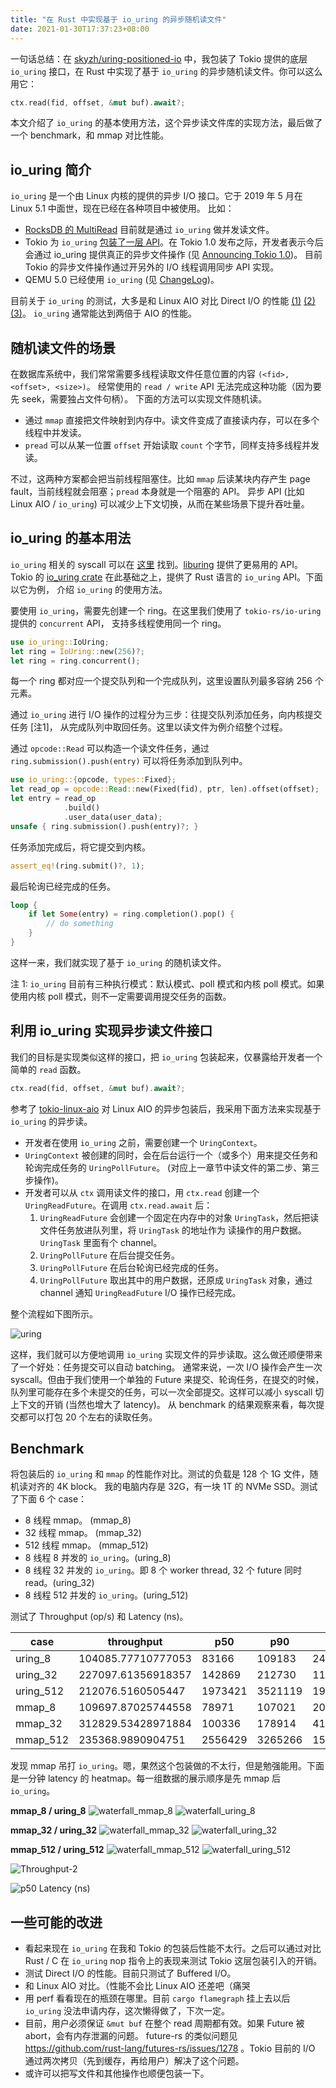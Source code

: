 ```yaml
---
title: "在 Rust 中实现基于 io_uring 的异步随机读文件"
date: 2021-01-30T17:37:23+08:00
---
```


一句话总结：在 [skyzh/uring-positioned-io][0] 中，我包装了 Tokio 提供的底层 `io_uring` 接口，在 Rust 中实现了基于
`io_uring` 的异步随机读文件。你可以这么用它：

```rust
ctx.read(fid, offset, &mut buf).await?;
```

本文介绍了 `io_uring` 的基本使用方法，这个异步读文件库的实现方法，最后做了一个 benchmark，和 mmap 对比性能。

## io_uring 简介

`io_uring` 是一个由 Linux 内核的提供的异步 I/O 接口。它于 2019 年 5 月在 Linux 5.1 中面世，现在已经在各种项目中被使用。
比如：

* [RocksDB 的 MultiRead][1] 目前就是通过 `io_uring` 做并发读文件。
* Tokio 为 `io_uring` [包装了一层 API][2]。在 Tokio 1.0 发布之际，开发者表示今后会通过 io_uring 提供真正的异步文件操作
  (见 [Announcing Tokio 1.0][3])。
  目前 Tokio 的异步文件操作通过开另外的 I/O 线程调用同步 API 实现。
* QEMU 5.0 已经使用 `io_uring` (见 [ChangeLog][4])。

目前关于 `io_uring` 的测试，大多是和 Linux AIO 对比 Direct I/O 的性能 [(1)][5] [(2)][6] [(3)][7]。
`io_uring` 通常能达到两倍于 AIO 的性能。

## 随机读文件的场景

在数据库系统中，我们常常需要多线程读取文件任意位置的内容 `(<fid>, <offset>, <size>)`。
经常使用的 `read / write` API 无法完成这种功能（因为要先 seek，需要独占文件句柄）。
下面的方法可以实现文件随机读。

* 通过 `mmap` 直接把文件映射到内存中。读文件变成了直接读内存，可以在多个线程中并发读。
* `pread` 可以从某一位置 `offset` 开始读取 `count` 个字节，同样支持多线程并发读。

不过，这两种方案都会把当前线程阻塞住。比如 `mmap` 后读某块内存产生 page fault，当前线程就会阻塞；`pread` 本身就是一个阻塞的 API。
异步 API (比如 Linux AIO / `io_uring`) 可以减少上下文切换，从而在某些场景下提升吞吐量。

## io_uring 的基本用法

`io_uring` 相关的 syscall 可以在 [这里][8] 找到。[liburing][9] 提供了更易用的 API。
Tokio 的 [io_uring crate][10] 在此基础之上，提供了 Rust 语言的 `io_uring` API。下面以它为例，
介绍 `io_uring` 的使用方法。

要使用 `io_uring`，需要先创建一个 ring。在这里我们使用了 `tokio-rs/io-uring` 提供的 `concurrent` API，
支持多线程使用同一个 ring。

```rust
use io_uring::IoUring;
let ring = IoUring::new(256)?;
let ring = ring.concurrent();
```

每一个 ring 都对应一个提交队列和一个完成队列，这里设置队列最多容纳 256 个元素。

通过 `io_uring` 进行 I/O 操作的过程分为三步：往提交队列添加任务，向内核提交任务 [注1]，
从完成队列中取回任务。这里以读文件为例介绍整个过程。

通过 `opcode::Read` 可以构造一个读文件任务，通过 `ring.submission().push(entry)` 可以将任务添加到队列中。

```rust
use io_uring::{opcode, types::Fixed};
let read_op = opcode::Read::new(Fixed(fid), ptr, len).offset(offset);
let entry = read_op
            .build()
            .user_data(user_data);
unsafe { ring.submission().push(entry)?; }
```

任务添加完成后，将它提交到内核。

```rust
assert_eq!(ring.submit()?, 1);
```

最后轮询已经完成的任务。

```rust
loop {
    if let Some(entry) = ring.completion().pop() {
        // do something
    }
}
```

这样一来，我们就实现了基于 `io_uring` 的随机读文件。

注 1: `io_uring` 目前有三种执行模式：默认模式、poll 模式和内核 poll 模式。如果使用内核 poll 模式，则不一定需要调用提交任务的函数。

## 利用 io_uring 实现异步读文件接口

我们的目标是实现类似这样的接口，把 `io_uring` 包装起来，仅暴露给开发者一个简单的 `read` 函数。

```rust
ctx.read(fid, offset, &mut buf).await?;
```

参考了 [tokio-linux-aio][11] 对 Linux AIO 的异步包装后，我采用下面方法来实现基于 `io_uring` 的异步读。

* 开发者在使用 `io_uring` 之前，需要创建一个 `UringContext`。
* `UringContext` 被创建的同时，会在后台运行一个（或多个）用来提交任务和轮询完成任务的 `UringPollFuture`。
  (对应上一章节中读文件的第二步、第三步操作)。
* 开发者可以从 `ctx` 调用读文件的接口，用 `ctx.read` 创建一个 `UringReadFuture`。在调用 `ctx.read.await` 后：
    1. `UringReadFuture` 会创建一个固定在内存中的对象 `UringTask`，然后把读文件任务放进队列里，将 `UringTask` 的地址作为
        读操作的用户数据。`UringTask` 里面有个 channel。
    2. `UringPollFuture` 在后台提交任务。
    3. `UringPollFuture` 在后台轮询已经完成的任务。
    4. `UringPollFuture` 取出其中的用户数据，还原成 `UringTask` 对象，通过 channel 通知 `UringReadFuture`
        I/O 操作已经完成。

整个流程如下图所示。

![uring](https://user-images.githubusercontent.com/4198311/106355863-b53ca880-6335-11eb-9dfe-0682aefa1093.png)

这样，我们就可以方便地调用 `io_uring` 实现文件的异步读取。这么做还顺便带来了一个好处：任务提交可以自动 batching。
通常来说，一次 I/O 操作会产生一次 syscall。但由于我们使用一个单独的 Future 来提交、轮询任务，在提交的时候，
队列里可能存在多个未提交的任务，可以一次全部提交。这样可以减小 syscall 切上下文的开销 (当然也增大了 latency)。
从 benchmark 的结果观察来看，每次提交都可以打包 20 个左右的读取任务。

## Benchmark

将包装后的 `io_uring` 和 `mmap` 的性能作对比。测试的负载是 128 个 1G 文件，随机读对齐的 4K block。
我的电脑内存是 32G，有一块 1T 的 NVMe SSD。测试了下面 6 个 case：

* 8 线程 mmap。 (mmap_8)
* 32 线程 mmap。 (mmap_32)
* 512 线程 mmap。 (mmap_512)
* 8 线程 8 并发的 `io_uring`。(uring_8)
* 8 线程 32 并发的 `io_uring`。即 8 个 worker thread, 32 个 future 同时 read。(uring_32)
* 8 线程 512 并发的 `io_uring`。(uring_512)

测试了 Throughput (op/s) 和 Latency (ns)。

| case | throughput | p50 | p90 | p999 | p9999 | max |
| ---- | ---- | ---- | ---- | ---- | ---- | ---- |
| uring_8 | 104085.77710777053 | 83166 | 109183 | 246416 | 3105883 | 14973666 |
| uring_32 | 227097.61356918357 | 142869 | 212730 |  1111491 | 3321889 | 14336132 |
| uring_512 | 212076.5160505447 | 1973421 | 3521119 | 19478348 | 25551700 | 35433481 |
| mmap_8 | 109697.87025744558 | 78971 | 107021 | 204211 | 1787823 | 18522047 |
| mmap_32 | 312829.53428971884 | 100336 | 178914 | 419955 | 4408214 | 55129932 |
| mmap_512 | 235368.9890904751 | 2556429 | 3265266 | 15946744 | 50029659 | 156095218 |

发现 mmap 吊打 `io_uring`。嗯，果然这个包装做的不太行，但是勉强能用。下面是一分钟 latency 的 heatmap。每一组数据的展示顺序是先 mmap 后 `io_uring`。

**mmap_8 / uring_8**
![waterfall_mmap_8](https://user-images.githubusercontent.com/4198311/106357357-a14a7400-6340-11eb-89df-72e876855557.png)
![waterfall_uring_8](https://user-images.githubusercontent.com/4198311/106357364-a60f2800-6340-11eb-9376-2d66ffa7098f.png)

**mmap_32 / uring_32**
![waterfall_mmap_32](https://user-images.githubusercontent.com/4198311/106357361-a5769180-6340-11eb-8a85-80180df69ea8.png)
![waterfall_uring_32](https://user-images.githubusercontent.com/4198311/106357365-a6a7be80-6340-11eb-81e7-945758dd2092.png)

**mmap_512 / uring_512**
![waterfall_mmap_512](https://user-images.githubusercontent.com/4198311/106357363-a5769180-6340-11eb-9704-7c97d9a577a6.png)
![waterfall_uring_512](https://user-images.githubusercontent.com/4198311/106357366-a6a7be80-6340-11eb-9b7e-ec4ff168962d.png)

![Throughput-2](https://user-images.githubusercontent.com/4198311/106357531-904e3280-6341-11eb-9577-fcd1a487e6db.png)

![p50 Latency (ns)](https://user-images.githubusercontent.com/4198311/106357534-93e1b980-6341-11eb-8974-05575e63b2b7.png)

## 一些可能的改进

* 看起来现在 `io_uring` 在我和 Tokio 的包装后性能不太行。之后可以通过对比 Rust / C 在 `io_uring` nop
  指令上的表现来测试 Tokio 这层包装引入的开销。
* 测试 Direct I/O 的性能。目前只测试了 Buffered I/O。
* 和 Linux AIO 对比。（性能不会比 Linux AIO 还差吧（痛哭
* 用 perf 看看现在的瓶颈在哪里。目前 `cargo flamegraph` 挂上去以后 `io_uring` 没法申请内存，这次懒得做了，下次一定。
* 目前，用户必须保证 `&mut buf` 在整个 read 周期都有效。如果 Future 被 abort，会有内存泄漏的问题。
  future-rs 的类似问题见 https://github.com/rust-lang/futures-rs/issues/1278 。Tokio 目前的
  I/O 通过两次拷贝（先到缓存，再给用户）解决了这个问题。
* 或许可以把写文件和其他操作也顺便包装一下。

[0]: https://github.com/skyzh/uring-positioned-io
[1]: https://github.com/facebook/rocksdb/pull/5881
[2]: https://github.com/tokio-rs/io-uring
[3]: https://tokio.rs/blog/2020-12-tokio-1-0
[4]: https://wiki.qemu.org/ChangeLog/5.0
[5]: https://thenewstack.io/how-io_uring-and-ebpf-will-revolutionize-programming-in-linux/
[6]: https://developers.mattermost.com/blog/hands-on-iouring-go/
[7]: https://zhuanlan.zhihu.com/p/62682475
[8]: https://kernel.dk/io_uring.pdf
[9]: https://github.com/axboe/liburing
[10]: https://github.com/tokio-rs/io-uring
[11]: https://github.com/hmwill/tokio-linux-aio
